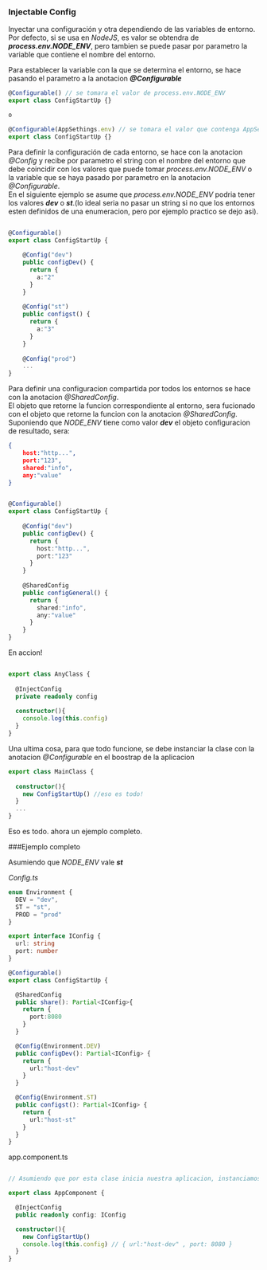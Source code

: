 ### Injectable Config 

Inyectar una configuración y otra dependiendo de las variables de entorno.
Por defecto, si se usa en *NodeJS*, es valor se obtendra de __*process.env.NODE_ENV*__, 
pero tambien se puede pasar por parametro la variable que contiene el nombre del entorno.

Para establecer la variable con la que se determina el entorno, se hace pasando el parametro a la anotacion __*@Configurable*__
````typescript
@Configurable() // se tomara el valor de process.env.NODE_ENV
export class ConfigStartUp {}

o 

@Configurable(AppSethings.env) // se tomara el valor que contenga AppSethings.env en ese momento
export class ConfigStartUp {}
````

Para definir la configuración de cada entorno, se hace con la anotacion *@Config* y recibe por parametro 
el string con el nombre del entorno que debe coincidir con los valores que puede tomar *process.env.NODE_ENV*
o la variable que se haya pasado por parametro en la anotacion *@Configurable*.  
En el siguiente ejemplo se asume que *process.env.NODE_ENV* podria tener los valores *__dev__* o *__st__*.(lo ideal seria no pasar un string si no que los entornos esten definidos de una enumeracion, pero por ejemplo practico se dejo asi).

````typescript

@Configurable()
export class ConfigStartUp {
    
    @Config("dev")
    public configDev() {
      return {
        a:"2"
      }
    }
    
    @Config("st")
    public configst() {
      return {
        a:"3"
      }
    }
    
    @Config("prod")
    ...
}

````

Para definir una configuracion compartida por todos los entornos se hace con la anotacion *@SharedConfig*.  
El objeto que retorne la funcion correspondiente al entorno, sera fucionado con el objeto que retorne 
la funcion con la anotacion *@SharedConfig*.
Suponiendo que *NODE_ENV* tiene como valor *__dev__* el objeto configuracion de resultado, sera: 

````json
{
    host:"http...",
    port:"123",
    shared:"info",
    any:"value"
}
````

````typescript

@Configurable()
export class ConfigStartUp {
    
    @Config("dev")
    public configDev() {
      return {
        host:"http...",
        port:"123"
      }
    }
    
    @SharedConfig
    public configGeneral() {
      return {
        shared:"info",
        any:"value"
      }
    }
}

````

En accion! 

````typescript

export class AnyClass {
    
  @InjectConfig
  private readonly config
  
  constructor(){
    console.log(this.config)
  }    
}

````

Una ultima cosa, para que todo funcione, se debe instanciar la clase con la anotacion *@Configurable* en el boostrap de la aplicacion
````typescript
export class MainClass {
  
  constructor(){
    new ConfigStartUp() //eso es todo! 
  }    
  ...
}
````

Eso es todo. ahora un ejemplo completo.

###Ejemplo completo

Asumiendo que *NODE_ENV* vale *__st__*

*Config.ts*
````typescript
enum Environment {
  DEV = "dev",
  ST = "st",
  PROD = "prod"
}

export interface IConfig {
  url: string 
  port: number
}

@Configurable()
export class ConfigStartUp {

  @SharedConfig
  public share(): Partial<IConfig>{
    return {
      port:8080
    }
  }

  @Config(Environment.DEV)
  public configDev(): Partial<IConfig> {
    return {
      url:"host-dev"
    }
  }

  @Config(Environment.ST)
  public configst(): Partial<IConfig> {
    return {
      url:"host-st"
    }
  }
}
````

app.component.ts    

````typescript

// Asumiendo que por esta clase inicia nuestra aplicacion, instanciamos la clase ConfigStartUp

export class AppComponent { 

  @InjectConfig
  public readonly config: IConfig

  constructor(){
    new ConfigStartUp()
    console.log(this.config) // { url:"host-dev" , port: 8080 }
  }
}

````

